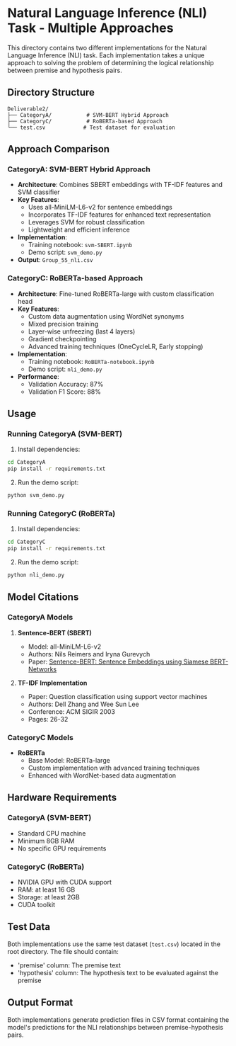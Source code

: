 # Natural Language Inference (NLI) Task - Multiple Approaches

This directory contains two different implementations for the Natural Language Inference (NLI) task. Each implementation takes a unique approach to solving the problem of determining the logical relationship between premise and hypothesis pairs.

## Directory Structure

```
Deliverable2/
├── CategoryA/           # SVM-BERT Hybrid Approach
├── CategoryC/           # RoBERTa-based Approach
└── test.csv            # Test dataset for evaluation
```

## Approach Comparison

### CategoryA: SVM-BERT Hybrid Approach
- **Architecture**: Combines SBERT embeddings with TF-IDF features and SVM classifier
- **Key Features**:
  - Uses all-MiniLM-L6-v2 for sentence embeddings
  - Incorporates TF-IDF features for enhanced text representation
  - Leverages SVM for robust classification
  - Lightweight and efficient inference
- **Implementation**: 
  - Training notebook: `svm-SBERT.ipynb`
  - Demo script: `svm_demo.py`
- **Output**: `Group_55_nli.csv`

### CategoryC: RoBERTa-based Approach
- **Architecture**: Fine-tuned RoBERTa-large with custom classification head
- **Key Features**:
  - Custom data augmentation using WordNet synonyms
  - Mixed precision training
  - Layer-wise unfreezing (last 4 layers)
  - Gradient checkpointing
  - Advanced training techniques (OneCycleLR, Early stopping)
- **Implementation**:
  - Training notebook: `RoBERTa-notebook.ipynb`
  - Demo script: `nli_demo.py`
- **Performance**:
  - Validation Accuracy: 87%
  - Validation F1 Score: 88%

## Usage

### Running CategoryA (SVM-BERT)
1. Install dependencies:
```bash
cd CategoryA
pip install -r requirements.txt
```
2. Run the demo script:
```bash
python svm_demo.py
```

### Running CategoryC (RoBERTa)
1. Install dependencies:
```bash
cd CategoryC
pip install -r requirements.txt
```
2. Run the demo script:
```bash
python nli_demo.py
```

## Model Citations

### CategoryA Models
1. **Sentence-BERT (SBERT)**
   - Model: all-MiniLM-L6-v2
   - Authors: Nils Reimers and Iryna Gurevych
   - Paper: [Sentence-BERT: Sentence Embeddings using Siamese BERT-Networks](https://arxiv.org/abs/1908.10084)

2. **TF-IDF Implementation**
   - Paper: Question classification using support vector machines
   - Authors: Dell Zhang and Wee Sun Lee
   - Conference: ACM SIGIR 2003
   - Pages: 26-32

### CategoryC Models
- **RoBERTa**
  - Base Model: RoBERTa-large
  - Custom implementation with advanced training techniques
  - Enhanced with WordNet-based data augmentation

## Hardware Requirements

### CategoryA (SVM-BERT)
- Standard CPU machine
- Minimum 8GB RAM
- No specific GPU requirements

### CategoryC (RoBERTa)
- NVIDIA GPU with CUDA support
- RAM: at least 16 GB
- Storage: at least 2GB
- CUDA toolkit

## Test Data

Both implementations use the same test dataset (`test.csv`) located in the root directory. The file should contain:
- 'premise' column: The premise text
- 'hypothesis' column: The hypothesis text to be evaluated against the premise

## Output Format

Both implementations generate prediction files in CSV format containing the model's predictions for the NLI relationships between premise-hypothesis pairs. 
